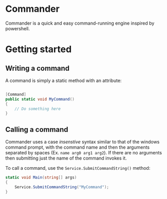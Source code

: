 # Commander

Commander is a quick and easy command-running engine inspired by powershell. 

# Getting started

## Writing a command

A command is simply a static method with an attribute:

```C#

[Command]
public static void MyCommand()
{
    // Do something here
}

```

## Calling a command
Commander uses a case *insenstive* syntax similar to that of the windows command prompt, with the command name and then the arguments separated by spaces 
(Ex. `name arg0 arg1 arg2`). If there are no arguments then submitting just the name of the command invokes it.

To call a command, use the `Service.SubmitCommandString()` method:

```C#
static void Main(string[] args)
{
    Service.SubmitCommandString("MyCommand");
}
```

